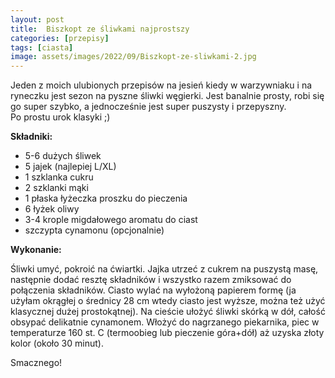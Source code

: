 ```yaml
---
layout: post
title:  Biszkopt ze śliwkami najprostszy
categories: [przepisy]
tags: [ciasta]
image: assets/images/2022/09/Biszkopt-ze-sliwkami-2.jpg
---
```

Jeden z moich ulubionych przepisów na jesień kiedy w warzywniaku i na ryneczku jest sezon na pyszne śliwki węgierki. Jest banalnie prosty, robi się go super szybko, a jednocześnie jest super puszysty i przepyszny. Po prostu urok klasyki ;)

**Składniki:**
* 5-6 dużych śliwek
* 5 jajek (najlepiej L/XL)
* 1 szklanka cukru
* 2 szklanki mąki
* 1 płaska łyżeczka proszku do pieczenia
* 6 łyżek oliwy
* 3-4 krople migdałowego aromatu do ciast
* szczypta cynamonu (opcjonalnie)

**Wykonanie:**

Śliwki umyć, pokroić na ćwiartki. Jajka utrzeć z cukrem na puszystą masę, następnie dodać resztę składników i wszystko razem zmiksować do połączenia składników. Ciasto wylać na wyłożoną papierem formę (ja użyłam okrągłej o średnicy 28 cm wtedy ciasto jest wyższe, można też użyć klasycznej dużej prostokątnej). Na cieście ułożyć śliwki skórką w dół, całość obsypać delikatnie cynamonem. Włożyć do nagrzanego piekarnika, piec w temperaturze 160 st. C (termoobieg lub pieczenie góra+dół) aż uzyska złoty kolor (około 30 minut).

Smacznego!